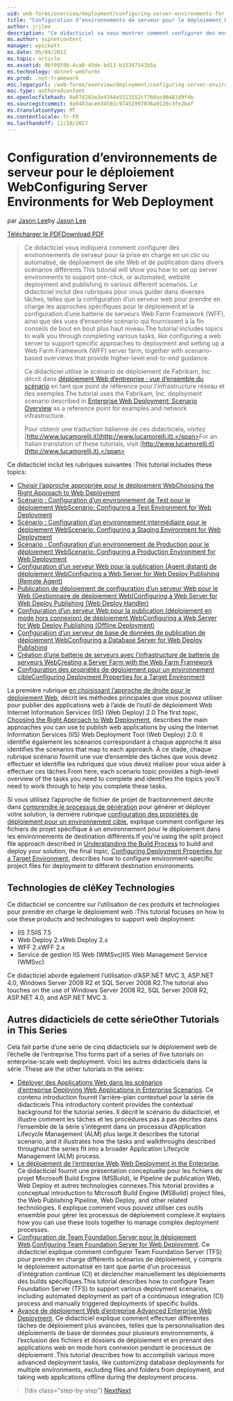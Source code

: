 ```yaml
---
uid: web-forms/overview/deployment/configuring-server-environments-for-web-deployment/configuring-server-environments-for-web-deployment
title: "Configuration d’environnements de serveur pour le déploiement Web | Documents Microsoft"
author: jrjlee
description: "Ce didacticiel va vous montrer comment configurer des environnements de serveur pour la prise en charge en un clic ou automatisé, le déploiement de site Web et la publication dans différentes du scénario de différentes..."
ms.author: aspnetcontent
manager: wpickett
ms.date: 05/04/2012
ms.topic: article
ms.assetid: 0bf0959b-4ca8-45de-bd13-b15347543b5a
ms.technology: dotnet-webforms
ms.prod: .net-framework
msc.legacyurl: /web-forms/overview/deployment/configuring-server-environments-for-web-deployment/configuring-server-environments-for-web-deployment
msc.type: authoredcontent
ms.openlocfilehash: 8a07d283e3e4344e5513152cf760ac90481d9f4b
ms.sourcegitcommit: 9a9483aceb34591c97451997036a9120c3fe2baf
ms.translationtype: MT
ms.contentlocale: fr-FR
ms.lasthandoff: 11/10/2017
---
```

<a name="configuring-server-environments-for-web-deployment"></a><span data-ttu-id="be819-103">Configuration d’environnements de serveur pour le déploiement Web</span><span class="sxs-lookup"><span data-stu-id="be819-103">Configuring Server Environments for Web Deployment</span></span>
====================
<span data-ttu-id="be819-104">par [Jason Lee](https://github.com/jrjlee)</span><span class="sxs-lookup"><span data-stu-id="be819-104">by [Jason Lee](https://github.com/jrjlee)</span></span>

[<span data-ttu-id="be819-105">Télécharger le PDF</span><span class="sxs-lookup"><span data-stu-id="be819-105">Download PDF</span></span>](https://msdnshared.blob.core.windows.net/media/MSDNBlogsFS/prod.evol.blogs.msdn.com/CommunityServer.Blogs.Components.WeblogFiles/00/00/00/63/56/8130.DeployingWebAppsInEnterpriseScenarios.pdf)

> <span data-ttu-id="be819-106">Ce didacticiel vous indiquera comment configurer des environnements de serveur pour la prise en charge en un clic ou automatisé, de déploiement de site Web et de publication dans divers scénarios différents.</span><span class="sxs-lookup"><span data-stu-id="be819-106">This tutorial will show you how to set up server environments to support one-click, or automated, website deployment and publishing in various different scenarios.</span></span> <span data-ttu-id="be819-107">Le didacticiel inclut des rubriques pour vous guider dans diverses tâches, telles que la configuration d’un serveur web pour prendre en charge les approches spécifiques pour le déploiement et la configuration d’une batterie de serveurs Web Farm Framework (WFF), ainsi que des vues d’ensemble scénario qui fournissent à la fin conseils de bout en bout plus haut niveau.</span><span class="sxs-lookup"><span data-stu-id="be819-107">The tutorial includes topics to walk you through completing various tasks, like configuring a web server to support specific approaches to deployment and setting up a Web Farm Framework (WFF) server farm, together with scenario-based overviews that provide higher-level end-to-end guidance.</span></span>
> 
> <span data-ttu-id="be819-108">Ce didacticiel utilise le scénario de déploiement de Fabrikam, Inc. décrit dans [déploiement Web d’entreprise : vue d’ensemble du scénario](../deploying-web-applications-in-enterprise-scenarios/enterprise-web-deployment-scenario-overview.md) en tant que point de référence pour l’infrastructure réseau et des exemples.</span><span class="sxs-lookup"><span data-stu-id="be819-108">The tutorial uses the Fabrikam, Inc. deployment scenario described in [Enterprise Web Deployment: Scenario Overview](../deploying-web-applications-in-enterprise-scenarios/enterprise-web-deployment-scenario-overview.md) as a reference point for examples and network infrastructure.</span></span>
> 
> <span data-ttu-id="be819-109">Pour obtenir une traduction italienne de ces didacticiels, visitez [http://www.lucamorelli.it](http://www.lucamorelli.it).</span><span class="sxs-lookup"><span data-stu-id="be819-109">For an Italian translation of these tutorials, visit [http://www.lucamorelli.it](http://www.lucamorelli.it).</span></span>


<span data-ttu-id="be819-110">Ce didacticiel inclut les rubriques suivantes :</span><span class="sxs-lookup"><span data-stu-id="be819-110">This tutorial includes these topics:</span></span>

- [<span data-ttu-id="be819-111">Choisir l’approche appropriée pour le déploiement Web</span><span class="sxs-lookup"><span data-stu-id="be819-111">Choosing the Right Approach to Web Deployment</span></span>](choosing-the-right-approach-to-web-deployment.md)
- [<span data-ttu-id="be819-112">Scénario : Configuration d’un environnement de Test pour le déploiement Web</span><span class="sxs-lookup"><span data-stu-id="be819-112">Scenario: Configuring a Test Environment for Web Deployment</span></span>](scenario-configuring-a-test-environment-for-web-deployment.md)
- [<span data-ttu-id="be819-113">Scénario : Configuration d’un environnement intermédiaire pour le déploiement Web</span><span class="sxs-lookup"><span data-stu-id="be819-113">Scenario: Configuring a Staging Environment for Web Deployment</span></span>](scenario-configuring-a-staging-environment-for-web-deployment.md)
- [<span data-ttu-id="be819-114">Scénario : Configuration d’un environnement de Production pour le déploiement Web</span><span class="sxs-lookup"><span data-stu-id="be819-114">Scenario: Configuring a Production Environment for Web Deployment</span></span>](scenario-configuring-a-production-environment-for-web-deployment.md)
- [<span data-ttu-id="be819-115">Configuration d’un serveur Web pour la publication (Agent distant) de déploiement Web</span><span class="sxs-lookup"><span data-stu-id="be819-115">Configuring a Web Server for Web Deploy Publishing (Remote Agent)</span></span>](configuring-a-web-server-for-web-deploy-publishing-remote-agent.md)
- [<span data-ttu-id="be819-116">Publication de déploiement de configuration d’un serveur Web pour le Web (Gestionnaire de déploiement Web)</span><span class="sxs-lookup"><span data-stu-id="be819-116">Configuring a Web Server for Web Deploy Publishing (Web Deploy Handler)</span></span>](configuring-a-web-server-for-web-deploy-publishing-web-deploy-handler.md)
- [<span data-ttu-id="be819-117">Configuration d’un serveur Web pour la publication (déploiement en mode hors connexion) de déploiement Web</span><span class="sxs-lookup"><span data-stu-id="be819-117">Configuring a Web Server for Web Deploy Publishing (Offline Deployment)</span></span>](configuring-a-web-server-for-web-deploy-publishing-offline-deployment.md)
- [<span data-ttu-id="be819-118">Configuration d’un serveur de base de données de publication de déploiement Web</span><span class="sxs-lookup"><span data-stu-id="be819-118">Configuring a Database Server for Web Deploy Publishing</span></span>](configuring-a-database-server-for-web-deploy-publishing.md)
- [<span data-ttu-id="be819-119">Création d’une batterie de serveurs avec l’infrastructure de batterie de serveurs Web</span><span class="sxs-lookup"><span data-stu-id="be819-119">Creating a Server Farm with the Web Farm Framework</span></span>](creating-a-server-farm-with-the-web-farm-framework.md)
- [<span data-ttu-id="be819-120">Configuration des propriétés de déploiement pour un environnement cible</span><span class="sxs-lookup"><span data-stu-id="be819-120">Configuring Deployment Properties for a Target Environment</span></span>](configuring-deployment-properties-for-a-target-environment.md)

<span data-ttu-id="be819-121">La première rubrique [en choisissant l’approche de droite pour le déploiement Web](choosing-the-right-approach-to-web-deployment.md), décrit les méthodes principales que vous pouvez utiliser pour publier des applications web à l’aide de l’outil de déploiement Web Internet Information Services (IIS) (Web Deploy) 2.0.</span><span class="sxs-lookup"><span data-stu-id="be819-121">The first topic, [Choosing the Right Approach to Web Deployment](choosing-the-right-approach-to-web-deployment.md), describes the main approaches you can use to publish web applications by using the Internet Information Services (IIS) Web Deployment Tool (Web Deploy) 2.0.</span></span> <span data-ttu-id="be819-122">Il identifie également les scénarios correspondant à chaque approche.</span><span class="sxs-lookup"><span data-stu-id="be819-122">It also identifies the scenarios that map to each approach.</span></span> <span data-ttu-id="be819-123">À ce stade, chaque rubrique scénario fournit une vue d’ensemble des tâches que vous devez effectuer et identifie les rubriques que vous devez réaliser pour vous aider à effectuer ces tâches.</span><span class="sxs-lookup"><span data-stu-id="be819-123">From here, each scenario topic provides a high-level overview of the tasks you need to complete and identifies the topics you'll need to work through to help you complete these tasks.</span></span>

<span data-ttu-id="be819-124">Si vous utilisez l’approche de fichier de projet de fractionnement décrite dans [comprendre le processus de génération](../web-deployment-in-the-enterprise/understanding-the-build-process.md) pour générer et déployer votre solution, la dernière rubrique [configuration des propriétés de déploiement pour un environnement cible](configuring-deployment-properties-for-a-target-environment.md), explique comment configurer les fichiers de projet spécifique à un environnement pour le déploiement dans les environnements de destination différents.</span><span class="sxs-lookup"><span data-stu-id="be819-124">If you're using the split project file approach described in [Understanding the Build Process](../web-deployment-in-the-enterprise/understanding-the-build-process.md) to build and deploy your solution, the final topic, [Configuring Deployment Properties for a Target Environment](configuring-deployment-properties-for-a-target-environment.md), describes how to configure environment-specific project files for deployment to different destination environments.</span></span>

## <a name="key-technologies"></a><span data-ttu-id="be819-125">Technologies de clé</span><span class="sxs-lookup"><span data-stu-id="be819-125">Key Technologies</span></span>

<span data-ttu-id="be819-126">Ce didacticiel se concentre sur l’utilisation de ces produits et technologies pour prendre en charge le déploiement web :</span><span class="sxs-lookup"><span data-stu-id="be819-126">This tutorial focuses on how to use these products and technologies to support web deployment:</span></span>

- <span data-ttu-id="be819-127">IIS 7.5</span><span class="sxs-lookup"><span data-stu-id="be819-127">IIS 7.5</span></span>
- <span data-ttu-id="be819-128">Web Deploy 2.x</span><span class="sxs-lookup"><span data-stu-id="be819-128">Web Deploy 2.x</span></span>
- <span data-ttu-id="be819-129">WFF 2.x</span><span class="sxs-lookup"><span data-stu-id="be819-129">WFF 2.x</span></span>
- <span data-ttu-id="be819-130">Service de gestion IIS Web (WMSvc)</span><span class="sxs-lookup"><span data-stu-id="be819-130">IIS Web Management Service (WMSvc)</span></span>

<span data-ttu-id="be819-131">Ce didacticiel aborde également l’utilisation d’ASP.NET MVC 3, ASP.NET 4.0, Windows Server 2008 R2 et SQL Server 2008 R2.</span><span class="sxs-lookup"><span data-stu-id="be819-131">The tutorial also touches on the use of Windows Server 2008 R2, SQL Server 2008 R2, ASP.NET 4.0, and ASP.NET MVC 3.</span></span>

## <a name="other-tutorials-in-this-series"></a><span data-ttu-id="be819-132">Autres didacticiels de cette série</span><span class="sxs-lookup"><span data-stu-id="be819-132">Other Tutorials in This Series</span></span>

<span data-ttu-id="be819-133">Cela fait partie d’une série de cinq didacticiels sur le déploiement web de l’échelle de l’entreprise.</span><span class="sxs-lookup"><span data-stu-id="be819-133">This forms part of a series of five tutorials on enterprise-scale web deployment.</span></span> <span data-ttu-id="be819-134">Voici les autres didacticiels dans la série :</span><span class="sxs-lookup"><span data-stu-id="be819-134">These are the other tutorials in the series:</span></span>

- <span data-ttu-id="be819-135">[Déployer des Applications Web dans les scénarios d’entreprise](../deploying-web-applications-in-enterprise-scenarios/deploying-web-applications-in-enterprise-scenarios.md).</span><span class="sxs-lookup"><span data-stu-id="be819-135">[Deploying Web Applications in Enterprise Scenarios](../deploying-web-applications-in-enterprise-scenarios/deploying-web-applications-in-enterprise-scenarios.md).</span></span> <span data-ttu-id="be819-136">Ce contenu introduction fournit l’arrière-plan contextuel pour la série de didacticiels.</span><span class="sxs-lookup"><span data-stu-id="be819-136">This introductory content provides the contextual background for the tutorial series.</span></span> <span data-ttu-id="be819-137">Il décrit le scénario du didacticiel, et illustre comment les tâches et les procédures pas à pas décrites dans l’ensemble de la série s’intègrent dans un processus d’Application Lifecycle Management (ALM) plus large.</span><span class="sxs-lookup"><span data-stu-id="be819-137">It describes the tutorial scenario, and it illustrates how the tasks and walkthroughs described throughout the series fit into a broader Application Lifecycle Management (ALM) process.</span></span>
- <span data-ttu-id="be819-138">[Le déploiement de l’entreprise Web](../web-deployment-in-the-enterprise/web-deployment-in-the-enterprise.md).</span><span class="sxs-lookup"><span data-stu-id="be819-138">[Web Deployment in the Enterprise](../web-deployment-in-the-enterprise/web-deployment-in-the-enterprise.md).</span></span> <span data-ttu-id="be819-139">Ce didacticiel fournit une présentation conceptuelle pour les fichiers de projet Microsoft Build Engine (MSBuild), le Pipeline de publication Web, Web Deploy et autres technologies connexes.</span><span class="sxs-lookup"><span data-stu-id="be819-139">This tutorial provides a conceptual introduction to Microsoft Build Engine (MSBuild) project files, the Web Publishing Pipeline, Web Deploy, and other related technologies.</span></span> <span data-ttu-id="be819-140">Il explique comment vous pouvez utiliser ces outils ensemble pour gérer les processus de déploiement complexe.</span><span class="sxs-lookup"><span data-stu-id="be819-140">It explains how you can use these tools together to manage complex deployment processes.</span></span>
- <span data-ttu-id="be819-141">[Configuration de Team Foundation Server pour le déploiement Web](../configuring-team-foundation-server-for-web-deployment/configuring-team-foundation-server-for-web-deployment.md).</span><span class="sxs-lookup"><span data-stu-id="be819-141">[Configuring Team Foundation Server for Web Deployment](../configuring-team-foundation-server-for-web-deployment/configuring-team-foundation-server-for-web-deployment.md).</span></span> <span data-ttu-id="be819-142">Ce didacticiel explique comment configurer Team Foundation Server (TFS) pour prendre en charge différents scénarios de déploiement, y compris le déploiement automatisé en tant que partie d’un processus d’intégration continue (CI) et déclencher manuellement les déploiements des builds spécifiques.</span><span class="sxs-lookup"><span data-stu-id="be819-142">This tutorial describes how to configure Team Foundation Server (TFS) to support various deployment scenarios, including automated deployment as part of a continuous integration (CI) process and manually triggered deployments of specific builds.</span></span>
- <span data-ttu-id="be819-143">[Avancé de déploiement Web d’entreprise](../advanced-enterprise-web-deployment/advanced-enterprise-web-deployment.md).</span><span class="sxs-lookup"><span data-stu-id="be819-143">[Advanced Enterprise Web Deployment](../advanced-enterprise-web-deployment/advanced-enterprise-web-deployment.md).</span></span> <span data-ttu-id="be819-144">Ce didacticiel explique comment effectuer différentes tâches de déploiement plus avancées, telles que la personnalisation des déploiements de base de données pour plusieurs environnements, à l’exclusion des fichiers et dossiers de déploiement et en prenant des applications web en mode hors connexion pendant le processus de déploiement .</span><span class="sxs-lookup"><span data-stu-id="be819-144">This tutorial describes how to accomplish various more advanced deployment tasks, like customizing database deployments for multiple environments, excluding files and folders from deployment, and taking web applications offline during the deployment process.</span></span>

>[!div class="step-by-step"]
[<span data-ttu-id="be819-145">Next</span><span class="sxs-lookup"><span data-stu-id="be819-145">Next</span></span>](choosing-the-right-approach-to-web-deployment.md)
